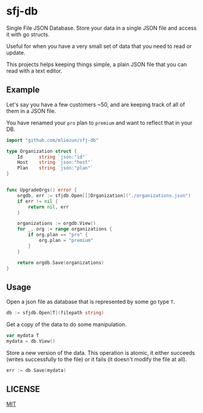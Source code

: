 # sfj-db

Single File JSON Database. Store your data in a single JSON file and access it with go structs.

Useful for when you have a very small set of data that you need to read or update.

This projects helps keeping things simple, a plain JSON file that you can read with a text editor.

## Example

Let's say you have a few customers ~50, and are keeping track of all of them in a JSON file.

You have renamed your `pro` plan to `premium` and want to reflect that in your DB.

```go
import "github.com/mliezun/sfj-db"

type Organization struct {
    Id      string `json:"id"`
    Host    string `json:"host"`
    Plan    string `json:"plan"`
}


func UpgradeOrgs() error {
    orgdb, err := sfjdb.Open[[]Organization]("./organizations.json")
    if err != nil {
        return nil, err
    }

    organizations := orgdb.View()
    for _, org := range organizations {
        if org.plan == "pro" {
            org.plan = "premium"
        }
    }

    return orgdb.Save(organizations)
}
```

## Usage

Open a json file as database that is represented by some go type `T`.

```go
db := sfjdb.Open[T](filepath string)
```

Get a copy of the data to do some manipulation.

```go
var mydata T
mydata = db.View()
```

Store a new version of the data. This operation is atomic, it either succeeds (writes successfully to the file) or it fails (it doesn't modify the file at all).

```go
err := db.Save(mydata)
```

## LICENSE

[MIT](/LICENSE)
